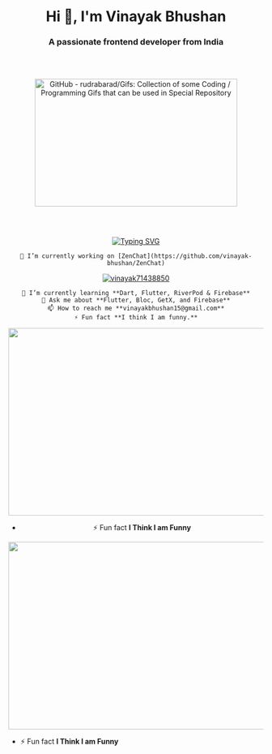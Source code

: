 <div align="center">
  <h1>Hi 👋, I'm Vinayak Bhushan</h1>
  <h3>A passionate frontend developer from India</h3>

  <p>
    <img src="https://camo.githubusercontent.com/cae12fddd9d6982901d82580bdf321d81fb299141098ca1c2d4891870827bf17/68747470733a2f2f6d69726f2e6d656469756d2e636f6d2f6d61782f313336302f302a37513379765349765f7430696f4a2d5A2e676966" jsaction="load:XAeZkd;" jsname="HiaYvf" alt="GitHub - rudrabarad/Gifs: Collection of some Coding / Programming Gifs that can be used in Special Repository" data-noaft="1" style="width: 400px; height: 251.765px; margin: 46.3176px 0px;">
  </p>

  [![Typing SVG](https://readme-typing-svg.herokuapp.com?font=&pause=1000&color=F7F7F7&background=000000F7&center=true&vCenter=true&width=435&lines=Hello!!;Vinayak+Bhushan+this+side;I+am+Tech+Enthusiast+%26+Developer)](https://git.io/typing-svg)

    🔭 I’m currently working on [ZenChat](https://github.com/vinayak-bhushan/ZenChat)

  <p>
    <a href="https://twitter.com/vinayak71438850" target="blank"><img src="https://img.shields.io/twitter/follow/vinayak71438850?logo=twitter&style=for-the-badge" alt="vinayak71438850" /></a>
  </p>

    🌱 I’m currently learning **Dart, Flutter, RiverPod & Firebase**
    💬 Ask me about **Flutter, Bloc, GetX, and Firebase**
    📫 How to reach me **vinayakbhushan15@gmail.com**
    ⚡ Fun fact **I think I am funny.**

  <div align="center">
    <img width="800" height="370" src="https://www.fullstacktechnology.com/wp-content/uploads/2020/10/web_development_2.gif" class="attachment-full size-full" alt="" loading="lazy">
  </div>

  - ⚡ Fun fact **I Think I am Funny**
</div>

<div align="center">
  <img width="800" height="370" src="https://www.fullstacktechnology.com/wp-content/uploads/2020/10/web_development_2.gif" class="attachment-full size-full" alt="" loading="lazy">
</div>

- ⚡ Fun fact **I Think I am Funny**
</p>
</p>

